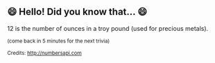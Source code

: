 ## 😄 Hello! Did you know that... 😄
12 is the number of ounces in a troy pound (used for precious metals).

<sup>(come back in 5 minutes for the next trivia)</sup>


<sup>Credits: http://numbersapi.com</sup>
